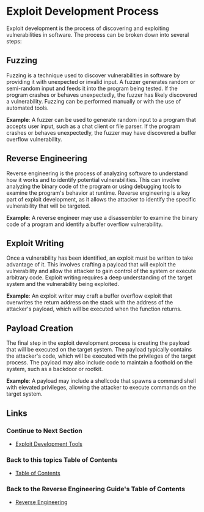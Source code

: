 # Exploit Development Process
Exploit development is the process of discovering and exploiting vulnerabilities in software. The process can be broken down into several steps:

## Fuzzing
Fuzzing is a technique used to discover vulnerabilities in software by providing it with unexpected or invalid input. A fuzzer generates random or semi-random input and feeds it into the program being tested. If the program crashes or behaves unexpectedly, the fuzzer has likely discovered a vulnerability. Fuzzing can be performed manually or with the use of automated tools.

**Example**: A fuzzer can be used to generate random input to a program that accepts user input, such as a chat client or file parser. If the program crashes or behaves unexpectedly, the fuzzer may have discovered a buffer overflow vulnerability.

## Reverse Engineering
Reverse engineering is the process of analyzing software to understand how it works and to identify potential vulnerabilities. This can involve analyzing the binary code of the program or using debugging tools to examine the program's behavior at runtime. Reverse engineering is a key part of exploit development, as it allows the attacker to identify the specific vulnerability that will be targeted.

**Example**: A reverse engineer may use a disassembler to examine the binary code of a program and identify a buffer overflow vulnerability.

## Exploit Writing
Once a vulnerability has been identified, an exploit must be written to take advantage of it. This involves crafting a payload that will exploit the vulnerability and allow the attacker to gain control of the system or execute arbitrary code. Exploit writing requires a deep understanding of the target system and the vulnerability being exploited.

**Example**: An exploit writer may craft a buffer overflow exploit that overwrites the return address on the stack with the address of the attacker's payload, which will be executed when the function returns.


## Payload Creation
The final step in the exploit development process is creating the payload that will be executed on the target system. The payload typically contains the attacker's code, which will be executed with the privileges of the target process. The payload may also include code to maintain a foothold on the system, such as a backdoor or rootkit.

**Example**: A payload may include a shellcode that spawns a command shell with elevated privileges, allowing the attacker to execute commands on the target system.

## Links
### Continue to Next Section
- [Exploit Development Tools](Exploit%20Development%20Tools.md)
### Back to this topics Table of Contents
- [Table of Contents](Table%20of%20Contents.md)
### Back to the Reverse Engineering Guide's Table of Contents
- [Reverse Engineering](../README.md)

